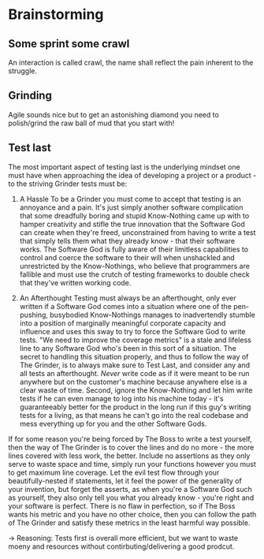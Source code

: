# Brainstorming


## Some sprint some crawl
An interaction is called crawl, the name shall reflect the pain inherent to the struggle.

## Grinding 
Agile sounds nice but to get an astonishing diamond you need to polish/grind the raw ball of mud that you start with!

## Test last
The most important aspect of testing last is the underlying mindset one must have when approaching the idea of
developing a project or a product - to the striving Grinder tests must be:

1. A Hassle
To be a Grinder you must come to accept that testing is an annoyance and a pain. It's just simply another software
complication that some dreadfully boring and stupid Know-Nothing came up with to hamper creativity and stifle the true
innovation that the Software God can create when they're freed, unconstrained from having to write a test that simply
tells them what they already know - that their software works. The Software God is fully aware of their limitless
capabilities to control and coerce the software to their will when unshackled and unrestricted by the Know-Nothings, who
believe that programmers are fallible and must use the crutch of testing frameworks to double check that they've written
working code.

2. An Afterthought
Testing must always be an afterthought, only ever written if a Software God comes into a situation where one of the
pen-pushing, busybodied Know-Nothings manages to inadvertendly stumble into a position of marginally meaningful
corporate capacity and influence and uses this sway to try to force the Software God to write tests. "We need to improve
the coverage metrics" is a stale and lifeless line to any Software God who's been in this sort of a situation. The
secret to handling this situation properly, and thus to follow the way of The Grinder, is to always make sure to Test
Last, and consider any and all tests an afterthought. _Never_ write code as if it were meant to be run anywhere but on
the customer's machine because anywhere else is a clear waste of time. Second, ignore the Know-Nothing and let him write
tests if he can even manage to log into his machine today - it's guaranteeably better for the product in the long run if
this guy's writing tests for a living, as that means he can't go into the real codebase and mess everything up for you
and the other Software Gods.

If for some reason you're being forced by The Boss to write a test yourself, then the way of The Grinder is to cover the
lines and do no more - the more lines covered with less work, the better. Include no assertions as they only serve to
waste space and time, simply run your functions however you must to get maximum line coverage. Let the evil test flow
through your beautifully-nested if statements, let it feel the power of the generality of your invention, but forget the
asserts, as when you're a Software God such as yourself, they also only tell you what you already know - you're right
and your software is perfect. There is no flaw in perfection, so if The Boss wants his metric and you have no other
choice, then you can follow the path of The Grinder and satisfy these metrics in the least harmful way possible.

 -> Reasoning: Tests first is overall more efficient, but we want to waste moeny and resources without
               contirbuting/delivering a good prodcut.
